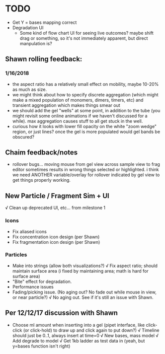# TODO

- Get Y = bases mapping correct
- Degradation UI
	- Some kind of flow chart UI for seeing live outcomes? maybe shift drag or something, so it's not immediately apparent, but direct manpulation is?

## Shawn rolling feedback:

### 1/16/2018
- the aspect ratio has a relatively small effect on mobility, maybe 10-20% as much as size.
- we might think about how to specify discrete aggregation (which might make a mixed population of monomers, dimers, timers, etc) and transient aggregation which makes things smear out
- we should add the gel "wells" at some point, in addition to the tube (you might revisit some online animations if we haven't discussed for a while). max aggregation causes stuff to all get stuck in the well.
- curious how it looks with lower fill opacity on the white "zoom wedge" region, or just lines? once the gel is more populated would gel bands be obscured?

## Chaim feedback/notes
- rollover bugs... moving mouse from gel view across sample view to frag editor sometimes results in wrong things selected or highlighted. i think we need ANOTHER variable/overlay for rollover indicated by gel view to get things properly working.

## New Particle / Fragment Sim + UI

√ Clean up deprecated UI, etc... from milestone 1

### Icons
- Fix aliased icons
- Fix concentration icon design (per Shawn)
- Fix fragmentation icon design (per Shawn)

### Particles
- Make into strings (allow both visualizations?)
√ Fix aspect ratio; should maintain surface area (i fixed by maintaining area; math is hard for surface area)
- "Bite" effect for degradation.
- Performance issues
- Fading/picking issue. (No aging out? No fade out while mouse in view, or near particle?)
	√ No aging out. See if it's still an issue with Shawn.

## Per 12/12/17 discussion with Shawn
- Choose ml amount when inserting into a gel (pipet interface, like click-click (or click-hold) to draw up and click again to put down?)
√ Timeline should just be 0..1, always insert at time=0
√ New bases, mass model
√ Add degrade to model
√ Get 1kb ladder as test data in (yeah, but y=bases function isn't right)